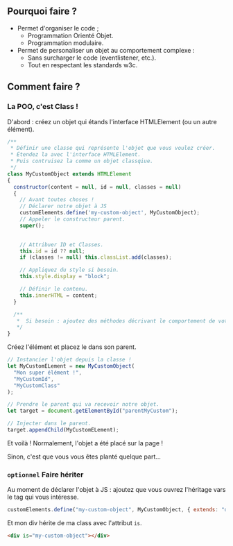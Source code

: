 ## Pourquoi faire ?

- Permet d'organiser le code ;
  - Programmation Orienté Objet.
  - Programmation modulaire.
- Permet de personaliser un objet au comportement complexe :
  - Sans surcharger le code (eventlistener, etc.).
  - Tout en respectant les standards w3c.

## Comment faire ?

### La POO, c'est Class !

D'abord : créez un objet qui étands l'interface HTMLElement (ou un autre élément).

```js
/**
 * Définir une classe qui représente l'objet que vous voulez créer.
 * Étendez la avec l'interface HTMLElement.
 * Puis contruisez la comme un objet classqiue.
 */
class MyCustomObject extends HTMLElement 
{
  constructor(content = null, id = null, classes = null) 
  {
    // Avant toutes choses !
    // Déclarer notre objet à JS
    customElements.define('my-custom-object', MyCustomObject);
    // Appeler le constructeur parent.
    super();
        

    // Attribuer ID et Classes.
    this.id = id ?? null;
    if (classes != null) this.classList.add(classes);

    // Appliquez du style si besoin.
    this.style.display = "block";

    // Définir le contenu.
    this.innerHTML = content;
  }

  /**
   *  Si besoin : ajoutez des méthodes décrivant le comportement de votre objet.
   */
}
```

Créez l'élément et placez le dans son parent.

```js
// Instancier l'objet depuis la classe !
let MyCustomELement = new MyCustomObject(
  "Mon super élément !",
  "MyCustomId",
  "MyCustomClass"
);

// Prendre le parent qui va recevoir notre objet.
let target = document.getElementById("parentMyCustom");

// Injecter dans le parent.
target.appendChild(MyCustomELement);
```

Et voilà ! Normalement, l'objet a été placé sur la page !

Sinon, c'est que vous vous êtes planté quelque part...

### `optionnel` **Faire hériter**

Au moment de déclarer l'objet à JS : ajoutez que vous ouvrez l'héritage vars le tag qui vous intéresse.

```js
customElements.define("my-custom-object", MyCustomObject, { extends: "div" });
```

Et mon div hérite de ma class avec l'attribut `is`.

```html
<div is="my-custom-object"></div>
```

